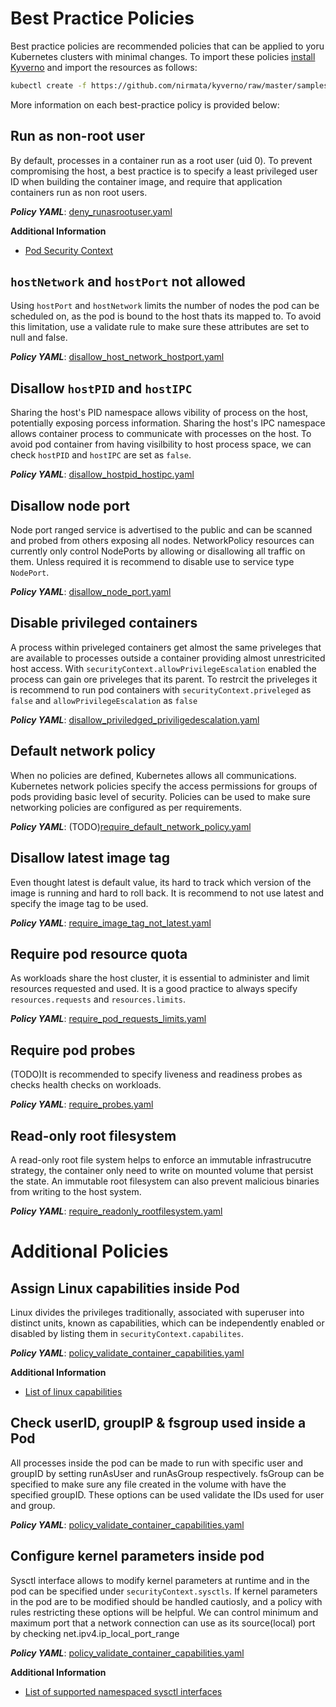 # Best Practice Policies

Best practice policies are recommended policies that can be applied to yoru Kubernetes clusters with minimal changes. To import these policies [install Kyverno](../documentation/installation.md) and import the resources as follows:

````bash
kubectl create -f https://github.com/nirmata/kyverno/raw/master/samples/best_practices/
````

More information on each best-practice policy is provided below:


## Run as non-root user

By default, processes in a container run as a root user (uid 0). To prevent compromising the host, a best practice is to specify a least privileged user ID when building the container image, and require that application containers run as non root users. 

***Policy YAML***: [deny_runasrootuser.yaml](best_practices/deny_runasrootuser.yaml) 

**Additional Information**
* [Pod Security Context](https://kubernetes.io/docs/tasks/configure-pod-container/security-context/)

## `hostNetwork` and `hostPort` not allowed

Using `hostPort` and `hostNetwork` limits the number of nodes the pod can be scheduled on, as the pod is bound to the host thats its mapped to.
To avoid this limitation, use a validate rule to make sure these attributes are set to null and false.

***Policy YAML***: [disallow_host_network_hostport.yaml](best_practices/disallow_host_network_hostport.yaml)

## Disallow `hostPID` and `hostIPC`
Sharing the host's PID namespace allows vibility of process on the host, potentially exposing porcess information. 
Sharing the host's IPC namespace allows container process to communicate with processes on the host. 
To avoid pod container from having visilbility to host process space, we can check `hostPID` and `hostIPC` are set as `false`.

***Policy YAML***: [disallow_hostpid_hostipc.yaml](best_practices/disallow_hostpid_hostipc.yaml)

## Disallow node port
Node port ranged service is advertised to the public and can be scanned and probed from others exposing all nodes.
NetworkPolicy resources can currently only control NodePorts by allowing or disallowing all traffic on them. Unless required it is recommend to disable use to service type `NodePort`.

***Policy YAML***: [disallow_node_port.yaml](best_practices/disallow_node_port.yaml)

## Disable privileged containers
A process within priveleged containers get almost the same priveleges that are available to processes outside a container providing almost unrestricited host access. With `securityContext.allowPrivilegeEscalation` enabled the process can gain ore priveleges that its parent.
To restrcit the priveleges it is recommend to run pod containers with `securityContext.priveleged` as `false` and 
`allowPrivilegeEscalation` as `false`

***Policy YAML***: [disallow_priviledged_priviligedescalation.yaml](best_practices/disallow_priviledged_priviligedescalation.yaml)

## Default network policy
When no policies are defined, Kubernetes allows all communications. Kubernetes network policies specify the access permissions for groups of pods providing basic level of security. Policies can be used to make sure networking policies are configured as per requirements.

***Policy YAML***: (TODO)[require_default_network_policy.yaml](best_practices/require_default_network_policy.yaml)

## Disallow latest image tag
Even thought latest is default value, its hard to track which version of the image is running and hard to roll back. It is recommend to not use latest and specify the image tag to be used.

***Policy YAML***: [require_image_tag_not_latest.yaml](best_practices/require_image_tag_not_latest.yaml)


## Require pod resource quota
As workloads share the host cluster, it is essential to administer and limit resources requested and used. It is a good practice to always specify `resources.requests` and `resources.limits`.

***Policy YAML***: [require_pod_requests_limits.yaml](best_practices/require_pod_requests_limits.yaml)

## Require pod probes
(TODO)It is recommended to specify liveness and readiness probes as checks health checks on workloads.

***Policy YAML***: [require_probes.yaml](best_practices/require_probes.yaml)

## Read-only root filesystem
A read-only root file system helps to enforce an immutable infrastrucutre strategy, the container only need to write on mounted volume that persist the state. An immutable root filesystem can also prevent malicious binaries from writing to the host system.

***Policy YAML***: [require_readonly_rootfilesystem.yaml](best_practices/require_readonly_rootfilesystem.yaml)

# Additional Policies

## Assign Linux capabilities inside Pod
Linux divides the privileges traditionally, associated with superuser into distinct units, known as capabilities, which can be independently enabled or disabled by listing them in `securityContext.capabilites`. 


***Policy YAML***: [policy_validate_container_capabilities.yaml](best_practices/policy_validate_container_capabilities.yaml)

**Additional Information**
* [List of linux capabilities](https://github.com/torvalds/linux/blob/master/include/uapi/linux/capability.h)

## Check userID, groupIP & fsgroup used inside a Pod
All processes inside the pod can be made to run with specific user and groupID by setting runAsUser and runAsGroup respectively. fsGroup can be specified to make sure any file created in the volume with have the specified groupID. These options can be used validate the IDs used for user and group.

***Policy YAML***: [policy_validate_container_capabilities.yaml](best_practices/policy_validate_user_group_fsgroup_id.yaml)

## Configure kernel parameters inside pod
Sysctl interface allows to modify kernel parameters at runtime and in the pod can be specified under `securityContext.sysctls`. If kernel parameters in the pod are to be modified should be handled cautiosly, and a policy with rules restricting these options will be helpful. We can control minimum and maximum port that a network connection can use as its source(local) port by checking net.ipv4.ip_local_port_range

***Policy YAML***: [policy_validate_container_capabilities.yaml](best_practices/policy_validate_user_group_fsgroup_id.yaml)

**Additional Information**
* [List of supported namespaced sysctl interfaces](https://kubernetes.io/docs/tasks/administer-cluster/sysctl-cluster/) 
